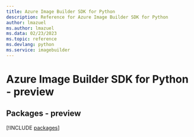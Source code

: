 ```yaml
---
title: Azure Image Builder SDK for Python
description: Reference for Azure Image Builder SDK for Python
author: lmazuel
ms.author: lmazuel
ms.data: 02/23/2023
ms.topic: reference
ms.devlang: python
ms.service: imagebuilder
---
```

# Azure Image Builder SDK for Python - preview
## Packages - preview
[!INCLUDE [packages](image-builder-index.md)]